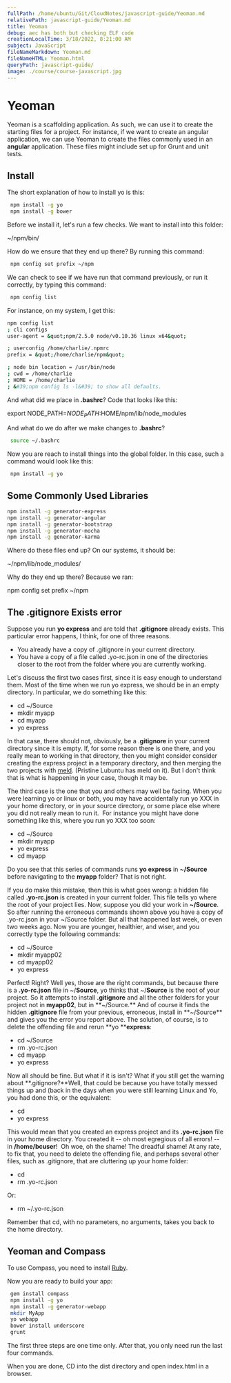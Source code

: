 ```yaml
---
fullPath: /home/ubuntu/Git/CloudNotes/javascript-guide/Yeoman.md
relativePath: javascript-guide/Yeoman.md
title: Yeoman
debug: aec has both but checking ELF code
creationLocalTime: 3/18/2022, 8:21:00 AM
subject: JavaScript
fileNameMarkdown: Yeoman.md
fileNameHTML: Yeoman.html
queryPath: javascript-guide/
image: ./course/course-javascript.jpg
---
```


<!-- toc -->
<!-- tocstop -->

# Yeoman

Yeoman is a scaffolding application. As such, we can use it to create the starting files for a project. For instance, if we want to create an angular application, we can use Yeoman to create the files commonly used in an **angular** application. These files might include set up for Grunt and unit tests.

## Install

The short explanation of how to install yo is this:

```bash
 npm install -g yo
 npm install -g bower
```

Before we install it, let's run a few checks. We want to install into this folder:

 ~/npm/bin/

How do we ensure that they end up there? By running this command:

```bash
 npm config set prefix ~/npm
```

We can check to see if we have run that command previously, or run it correctly, by typing this command:

```bash
 npm config list
```

For instance, on my system, I get this:

```bash
npm config list
; cli configs
user-agent = &quot;npm/2.5.0 node/v0.10.36 linux x64&quot;

; userconfig /home/charlie/.npmrc
prefix = &quot;/home/charlie/npm&quot;

; node bin location = /usr/bin/node
; cwd = /home/charlie
; HOME = /home/charlie
; &#39;npm config ls -l&#39; to show all defaults.
```

And what did we place in **.bashrc**? Code that looks like this:

 export NODE_PATH=$NODE_PATH:$HOME/npm/lib/node_modules

And what do we do after we make changes to **.bashrc**?

```bash
 source ~/.bashrc
```

Now you are reach to install things into the global folder. In this case, such a command would look like this:

```bash
 npm install -g yo
```

## Some Commonly Used Libraries

```bash
npm install -g generator-express
npm install -g generator-angular
npm install -g generator-bootstrap
npm install -g generator-mocha
npm install -g generator-karma
```

Where do these files end up? On our systems, it should be:

 ~/npm/lib/node_modules/

Why do they end up there? Because we ran:

 npm config set prefix ~/npm

## The .gitignore Exists error

Suppose you run **yo express** and are told that **.gitignore** already exists. This particular error happens, I think, for one of three reasons.

* You already have a copy of .gitignore in your current directory.
* You have a copy of a file called .yo-rc.json in one of the directories closer to the root from the folder where you are currently working.

Let's discuss the first two cases first, since it is easy enough to understand them. Most of the time when we run yo express, we should be in an empty directory. In particular, we do something like this:

* cd ~/Source
* mkdir myapp
* cd myapp
* yo express

In that case, there should not, obviously, be a .**gitignore** in your current directory since it is empty. If, for some reason there is one there, and you really mean to working in that directory, then you might consider consider creating the express project in a temporary directory, and then merging the two projects with [meld](http://meldmerge.org/). (Pristine Lubuntu has meld on it). But I don't think that is what is happening in your case, though it may be.

The third case is the one that you and others may well be facing. When you were learning yo or linux or both, you may have accidentally run yo XXX in your home directory, or in your source directory, or some place else where you did not really mean to run it.&nbsp; For instance you might have done something like this, where you run yo XXX too soon:

* cd ~/Source
* mkdir myapp
* yo express
* cd myapp

Do you see that this series of commands runs **yo express** in **~/Source** before navigating to the **myapp** folder? That is not right.

If you do make this mistake, then this is what goes wrong: a hidden file called **.yo-rc.json** is created in your current folder. This file tells yo where the root of your project lies. Now, suppose you did your work in **~/Source**. So after running the erroneous commands shown above you have a copy of .yo-rc.json in your ~/Source folder. But all that happened last week, or even two weeks ago. Now you are younger, healthier, and wiser, and you correctly type the following commands:

* cd ~/Source
* mkdir myapp02
* cd myapp02
* yo express

Perfect! Right? Well yes, those are the right commands, but because there is a **.yo-rc.json** file in ~/**Source**, yo thinks that ~/**Source** is the root of your project. So it attempts to install **.gitignore** and all the other folders for your project not in **myapp02**, but in&nbsp;**~/Source.** And of course it finds the hidden **.gitignore** file from your previous, erroneous, install in **~/Source** and gives you the error you report above.&nbsp;The solution, of course, is to delete the offending file and rerun **yo ****express**:

* cd ~/Source
* rm .yo-rc.json
* cd myapp
* yo express

Now all should be fine. But what if it is isn't? What if you still get the warning about **.gitignore?**Well, that could be because you have totally messed things up and (back in the days when you were still learning Linux and Yo, you had done this, or the equivalent:

* cd
* yo express

This would mean that you created an express project and its **.yo-rc.json** file in your home directory. You created it -- oh most egregious of all errors! -- in **/home/bcuser**!&nbsp; Oh woe, oh the shame! The dreadful shame! At any rate, to fix that, you need to delete the offending file, and perhaps several other files, such as .gitignore, that are cluttering up your home folder:

* cd
* rm .yo-rc.json

Or:

* rm ~/.yo-rc.json

Remember that cd, with no parameters, no arguments, takes you back to the home directory.

## Yeoman and Compass

To use Compass, you need to install [Ruby](https://www.ruby-lang.org/en/installation/).

Now you are ready to build your app:

```bash
 gem install compass
 npm install -g yo
 npm install -g generator-webapp
 mkdir MyApp
 yo webapp
 bower install underscore
 grunt
```

The first three steps are one time only. After that, you only need run the
last four commands.

When you are done, CD into the dist directory and open index.html in
a browser.
